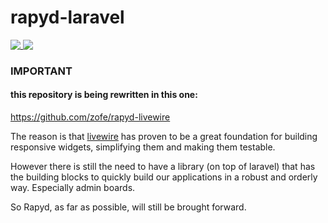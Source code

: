 rapyd-laravel
=============

<a href="https://packagist.org/packages/zofe/rapyd">
    <img src="http://img.shields.io/packagist/v/zofe/rapyd.svg?style=flat" style="vertical-align: text-top">
</a>
<a href="https://packagist.org/packages/zofe/rapyd">
    <img src="http://img.shields.io/packagist/dt/zofe/rapyd.svg?style=flat" style="vertical-align: text-top">
</a>



### IMPORTANT
#### this repository is being rewritten in this one:

https://github.com/zofe/rapyd-livewire

The reason is that [livewire](https://laravel-livewire.com/) has proven to be a great foundation for building responsive widgets, simplifying them and making them testable.

However there is still the need to have a library (on top of laravel) that has the building blocks to quickly build our applications in a robust and orderly way. Especially admin boards.

So Rapyd, as far as possible, will still be brought forward.






<!---
 (https://www.paypal.com/cgi-bin/webscr?cmd=_s-xclick&hosted_button_id=QJFERQGP4ZB6A)__
 -->
